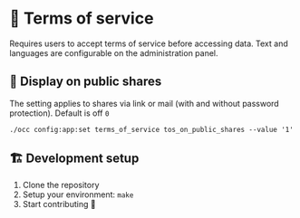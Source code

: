 # 📜 Terms of service

> [](https://raw.githubusercontent.com/nextcloud/terms_of_service/master/docs/popup-dialog.png)

Requires users to accept terms of service before accessing data. Text and languages are configurable on the administration panel.

## 🔗 Display on public shares

The setting applies to shares via link or mail (with and without password protection). Default is off `0`
```
./occ config:app:set terms_of_service tos_on_public_shares --value '1'
```

## 🏗️ Development setup

1. Clone the repository
2. Setup your environment: `make`
3. Start contributing 🎉
